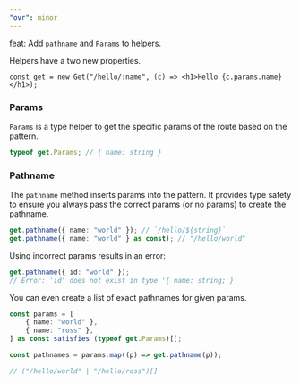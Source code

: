 ```yaml
---
"ovr": minor
---
```


feat: Add `pathname` and `Params` to helpers.

Helpers have a two new properties.

```tsx
const get = new Get("/hello/:name", (c) => <h1>Hello {c.params.name}</h1>);
```

### Params

`Params` is a type helper to get the specific params of the route based on the pattern.

```ts
typeof get.Params; // { name: string }
```

### Pathname

The `pathname` method inserts params into the pattern. It provides type safety to ensure you always pass the correct params (or no params) to create the pathname.

```ts
get.pathname({ name: "world" }); // `/hello/${string}`
get.pathname({ name: "world" } as const); // "/hello/world"
```

Using incorrect params results in an error:

```ts
get.pathname({ id: "world" });
// Error: 'id' does not exist in type '{ name: string; }'
```

You can even create a list of exact pathnames for given params.

```ts
const params = [
	{ name: "world" },
	{ name: "ross" },
] as const satisfies (typeof get.Params)[];

const pathnames = params.map((p) => get.pathname(p));

// ("/hello/world" | "/hello/ross")[]
```

